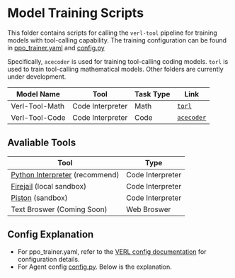 # Model Training Scripts

This folder contains scripts for calling the `verl-tool` pipeline for training models with tool-calling capability. The training configuration can be found in [ppo_trainer.yaml](https://github.com/TIGER-AI-Lab/verl-tool/blob/main/verl_tool/trainer/config/ppo_trainer.yaml) and [config.py](https://github.com/TIGER-AI-Lab/verl-tool/blob/dev/train/verl_tool/llm_agent/config.py)

Specifically, `acecoder` is used for training tool-calling coding models. `torl` is used to train tool-calling mathematical models. Other folders are currently under development.

|Model  Name   |Tool            |Task Type|Link|
|--------------|----------------|---------|----|
|Verl-Tool-Math|Code Interpreter|Math     | [`torl`](./torl)   |
|Verl-Tool-Code|Code Interpreter|Code     |  [`acecoder`](./acecoder)  |


## Avaliable Tools
|Tool          |Type            |
|--------------|----------------|
|[Python Interpreter](https://github.com/TIGER-AI-Lab/verl-tool/blob/main/verl_tool/servers/tools/python_code.py) (recommend)|Code Interpreter|
|[Firejail](https://github.com/TIGER-AI-Lab/verl-tool/blob/main/verl_tool/servers/tools/firejail_python_code.py) (local sandbox)|Code Interpreter|
|[Piston](https://github.com/TIGER-AI-Lab/verl-tool/blob/main/verl_tool/servers/tools/piston.py) (sandbox)|Code Interpreter|
|Text Broswer (Coming Soon)  |Web Broswer     |

## Config Explanation

+ For ppo_trainer.yaml, refer to the [VERL config documentation](https://verl.readthedocs.io/en/latest/examples/config.html) for configuration details.
+ For Agent config [config.py](https://github.com/TIGER-AI-Lab/verl-tool/blob/dev/train/verl_tool/llm_agent/config.py). Below is the explanation.
